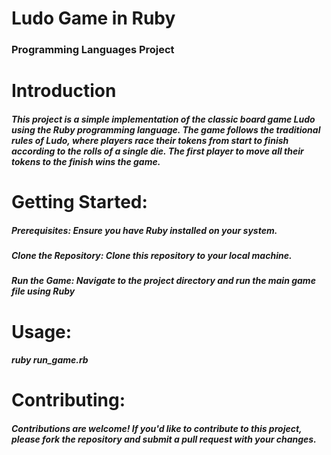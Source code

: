 # **Ludo Game in Ruby**
### Programming Languages Project
#
# Introduction
##### This project is a simple implementation of the classic board game Ludo using the Ruby programming language. The game follows the traditional rules of Ludo, where players race their tokens from start to finish according to the rolls of a single die. The first player to move all their tokens to the finish wins the game.
#
# Getting Started:
##### Prerequisites: Ensure you have Ruby installed on your system.
##### Clone the Repository: Clone this repository to your local machine.
##### Run the Game: Navigate to the project directory and run the main game file using Ruby
#
# Usage:
##### ruby run_game.rb
#
# Contributing:
##### Contributions are welcome! If you'd like to contribute to this project, please fork the repository and submit a pull request with your changes.
#
